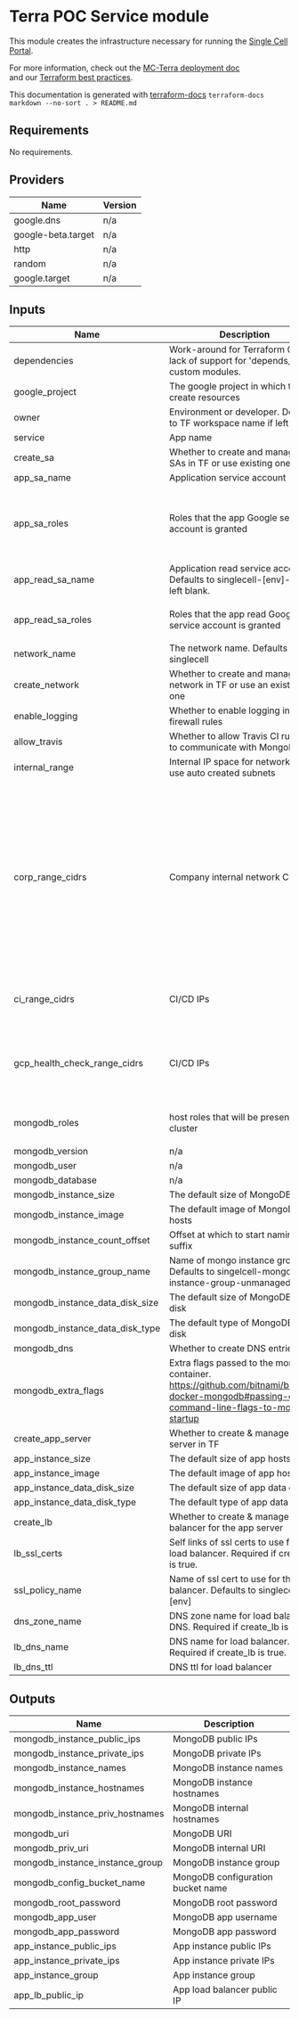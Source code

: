 # Terra POC Service module

This module creates the infrastructure necessary for running the
[Single Cell Portal](https://singlecell.broadinstitute.org/single_cell).

For more information, check out the [MC-Terra deployment doc](https://docs.dsp-devops.broadinstitute.org/mc-terra/mcterra-deployment)  
and our [Terraform best practices](https://docs.dsp-devops.broadinstitute.org/best-practices-guides/terraform).

This documentation is generated with [terraform-docs](https://github.com/segmentio/terraform-docs)
`terraform-docs markdown --no-sort . > README.md`

## Requirements

No requirements.

## Providers

| Name | Version |
|------|---------|
| google.dns | n/a |
| google-beta.target | n/a |
| http | n/a |
| random | n/a |
| google.target | n/a |

## Inputs

| Name | Description | Type | Default | Required |
|------|-------------|------|---------|:--------:|
| dependencies | Work-around for Terraform 0.12's lack of support for 'depends\_on' in custom modules. | `any` | `[]` | no |
| google\_project | The google project in which to create resources | `string` | n/a | yes |
| owner | Environment or developer. Defaults to TF workspace name if left blank. | `string` | `""` | no |
| service | App name | `string` | `"singlecell"` | no |
| create\_sa | Whether to create and manage the SAs in TF or use existing ones | `bool` | `true` | no |
| app\_sa\_name | Application service account | `string` | `""` | no |
| app\_sa\_roles | Roles that the app Google service account is granted | `list(string)` | <pre>[<br>  "roles/compute.viewer",<br>  "roles/logging.logWriter",<br>  "roles/monitoring.metricWriter"<br>]</pre> | no |
| app\_read\_sa\_name | Application read service account. Defaults to singlecell-[env]-read if left blank. | `string` | `""` | no |
| app\_read\_sa\_roles | Roles that the app read Google service account is granted | `list(string)` | <pre>[<br>  "roles/storage.objectViewer"<br>]</pre> | no |
| network\_name | The network name. Defaults to singlecell | `string` | `""` | no |
| create\_network | Whether to create and manage the network in TF or use an existing one | `bool` | `true` | no |
| enable\_logging | Whether to enable logging in firewall rules | `bool` | `false` | no |
| allow\_travis | Whether to allow Travis CI runners to communicate with MongoDB | `bool` | `false` | no |
| internal\_range | Internal IP space for networks that use auto created subnets | `string` | `"10.128.0.0/9"` | no |
| corp\_range\_cidrs | Company internal network CIDRs | `list(string)` | <pre>[<br>  "69.173.64.0/19",<br>  "69.173.96.0/20",<br>  "69.173.112.0/21",<br>  "69.173.120.0/22",<br>  "69.173.124.0/23",<br>  "69.173.126.0/24",<br>  "69.173.127.0/25",<br>  "69.173.127.128/26",<br>  "69.173.127.192/27",<br>  "69.173.127.224/30",<br>  "69.173.127.228/32",<br>  "69.173.127.230/31",<br>  "69.173.127.232/29",<br>  "69.173.127.240/28"<br>]</pre> | no |
| ci\_range\_cidrs | CI/CD IPs | `list(string)` | <pre>[<br>  "35.232.118.163/32",<br>  "130.211.234.92"<br>]</pre> | no |
| gcp\_health\_check\_range\_cidrs | CI/CD IPs | `list(string)` | <pre>[<br>  "35.191.0.0/16",<br>  "130.211.0.0/22",<br>  "209.85.152.0/22",<br>  "209.85.204.0/22"<br>]</pre> | no |
| mongodb\_roles | host roles that will be present in this cluster | `list(string)` | <pre>[<br>  "primary"<br>]</pre> | no |
| mongodb\_version | n/a | `string` | `"3.6.14"` | no |
| mongodb\_user | n/a | `string` | `"single_cell"` | no |
| mongodb\_database | n/a | `string` | `"single_cell_portal_development"` | no |
| mongodb\_instance\_size | The default size of MongoDB hosts | `string` | `"n1-highmem-2"` | no |
| mongodb\_instance\_image | The default image of MongoDB hosts | `string` | `"centos-7"` | no |
| mongodb\_instance\_count\_offset | Offset at which to start naming suffix | `number` | `0` | no |
| mongodb\_instance\_group\_name | Name of mongo instance group. Defaults to singelcell-mongo-instance-group-unmanaged | `string` | `null` | no |
| mongodb\_instance\_data\_disk\_size | The default size of MongoDB data disk | `string` | `"200"` | no |
| mongodb\_instance\_data\_disk\_type | The default type of MongoDB data disk | `string` | `"pd-ssd"` | no |
| mongodb\_dns | Whether to create DNS entries | `bool` | `false` | no |
| mongodb\_extra\_flags | Extra flags passed to the mongo container. https://github.com/bitnami/bitnami-docker-mongodb#passing-extra-command-line-flags-to-mongod-startup | `string` | `null` | no |
| create\_app\_server | Whether to create & manage an app server in TF | `bool` | `false` | no |
| app\_instance\_size | The default size of app hosts | `string` | `"n1-highmem-4"` | no |
| app\_instance\_image | The default image of app hosts | `string` | `"centos-7"` | no |
| app\_instance\_data\_disk\_size | The default size of app data disk | `string` | `"100"` | no |
| app\_instance\_data\_disk\_type | The default type of app data disk | `string` | `"pd-ssd"` | no |
| create\_lb | Whether to create & manage a load balancer for the app server | `bool` | `false` | no |
| lb\_ssl\_certs | Self links of ssl certs to use for the load balancer. Required if create\_lb is true. | `list(string)` | `[]` | no |
| ssl\_policy\_name | Name of ssl cert to use for the load balancer. Defaults to singlecell-[env] | `string` | `""` | no |
| dns\_zone\_name | DNS zone name for load balancer DNS. Required if create\_lb is true. | `string` | `""` | no |
| lb\_dns\_name | DNS name for load balancer. Required if create\_lb is true. | `string` | `""` | no |
| lb\_dns\_ttl | DNS ttl for load balancer | `string` | `"300"` | no |

## Outputs

| Name | Description |
|------|-------------|
| mongodb\_instance\_public\_ips | MongoDB public IPs |
| mongodb\_instance\_private\_ips | MongoDB private IPs |
| mongodb\_instance\_names | MongoDB instance names |
| mongodb\_instance\_hostnames | MongoDB instance hostnames |
| mongodb\_instance\_priv\_hostnames | MongoDB internal hostnames |
| mongodb\_uri | MongoDB URI |
| mongodb\_priv\_uri | MongoDB internal URI |
| mongodb\_instance\_instance\_group | MongoDB instance group |
| mongodb\_config\_bucket\_name | MongoDB configuration bucket name |
| mongodb\_root\_password | MongoDB root password |
| mongodb\_app\_user | MongoDB app username |
| mongodb\_app\_password | MongoDB app password |
| app\_instance\_public\_ips | App instance public IPs |
| app\_instance\_private\_ips | App instance private IPs |
| app\_instance\_group | App instance group |
| app\_lb\_public\_ip | App load balancer public IP |

